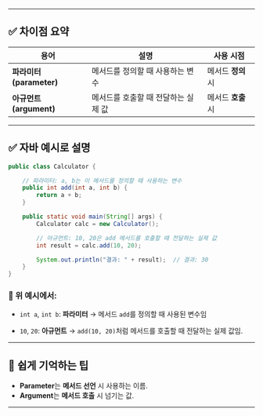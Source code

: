 
---

## ✅ 차이점 요약

| 용어                  | 설명                   | 사용 시점        |
| ------------------- | -------------------- | ------------ |
| **파라미터(parameter)** | 메서드를 정의할 때 사용하는 변수   | 메서드 **정의** 시 |
| **아규먼트(argument)**  | 메서드를 호출할 때 전달하는 실제 값 | 메서드 **호출** 시 |

---

## ✅ 자바 예시로 설명

```java
public class Calculator {

    // 파라미터: a, b는 이 메서드를 정의할 때 사용하는 변수
    public int add(int a, int b) {
        return a + b;
    }

    public static void main(String[] args) {
        Calculator calc = new Calculator();

        // 아규먼트: 10, 20은 add 메서드를 호출할 때 전달하는 실제 값
        int result = calc.add(10, 20);

        System.out.println("결과: " + result);  // 결과: 30
    }
}
```

### 📌 위 예시에서:

* `int a`, `int b`: **파라미터**
  → 메서드 `add`를 정의할 때 사용된 변수임

* `10`, `20`: **아규먼트**
  → `add(10, 20)`처럼 메서드를 호출할 때 전달하는 실제 값임.

---

## 🔁 쉽게 기억하는 팁

* **Parameter**는 **메서드 선언** 시 사용하는 이름.
* **Argument**는 **메서드 호출** 시 넘기는 값.

---
